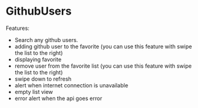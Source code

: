 # GithubUsers

Features:
- Search any github users.
- adding github user to the favorite (you can use this feature with swipe the list to the right)
- displaying favorite 
- remove user from the favorite list (you can use this feature with swipe the list to the right)
- swipe down to refresh
- alert when internet connection is unavailable
- empty list view
- error alert when the api goes error
